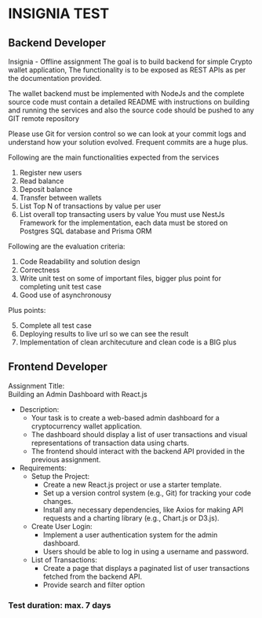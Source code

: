 # INSIGNIA TEST

## Backend Developer

Insignia - Offline assignment
The goal is to build backend for simple Crypto wallet application, The functionality is to be exposed as REST APIs as per the documentation provided.

The wallet backend must be implemented with NodeJs and the complete source code must contain a detailed README with instructions on building and running the services and also the source code should be pushed to any GIT remote repository

Please use Git for version control so we can look at your commit logs and understand how your solution evolved. Frequent commits are a huge plus.

Following are the main functionalities expected from the services

1. Register new users
2. Read balance
3. Deposit balance
4. Transfer between wallets
5. List Top N of transactions by value per user
6. List overall top transacting users by value
   You must use NestJs Framework for the implementation, each data must be stored on Postgres SQL database and Prisma ORM

Following are the evaluation criteria:

1. Code Readability and solution design
2. Correctness
3. Write unit test on some of important files, bigger plus point for completing unit test case
4. Good use of asynchronousy

Plus points:

5. Complete all test case
6. Deploying results to live url so we can see the result
7. Implementation of clean architecuture and clean code is a BIG plus

## Frontend Developer

Assignment Title:  
Building an Admin Dashboard with React.js

- Description:
  - Your task is to create a web-based admin dashboard for a cryptocurrency wallet
    application.
  - The dashboard should display a list of user transactions and visual representations
    of transaction data using charts.
  - The frontend should interact with the backend API provided in the previous
    assignment.
- Requirements:
  - Setup the Project:
    - Create a new React.js project or use a starter template.
    - Set up a version control system (e.g., Git) for tracking your code changes.
    - Install any necessary dependencies, like Axios for making API requests and
      a charting library (e.g., Chart.js or D3.js).
  - Create User Login:
    - Implement a user authentication system for the admin dashboard.
    - Users should be able to log in using a username and password.
  - List of Transactions:
    - Create a page that displays a paginated list of user transactions fetched
      from the backend API.
    - Provide search and filter option

### Test duration: max. 7 days
